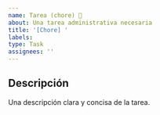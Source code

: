 ```yaml
---
name: Tarea (chore) 📃
about: Una tarea administrativa necesaria
title: '[Chore] '
labels:
type: Task
assignees: ''
---
```


## Descripción

Una descripción clara y concisa de la tarea.
